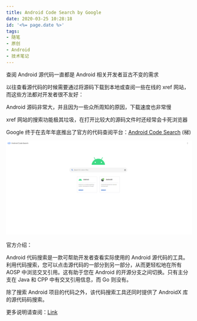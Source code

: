 ```yaml
---
title: Android Code Search by Google
date: 2020-03-25 10:28:18
id: '<%= page.date %>'
tags: 
- 随笔
- 原创
- Android
- 技术笔记
---
```

查阅 Android 源代码一直都是 Android 相关开发者亘古不变的需求

以往查看源代码的时候需要通过将源码下载到本地或查阅一些在线的 xref 网站，而这些方法都对开发者很不友好：

Android 源码非常大，并且因为一些众所周知的原因，下载速度也非常慢

xref 网站的搜索功能极其垃圾，在打开比较大的源码文件时还经常会卡死浏览器

<!-- more -->
Google 终于在去年年底推出了官方的代码查阅平台：[Android Code Search](https://cs.android.com/) (梯)

![](android-code-search-google/cs.png)

官方介绍：

Android 代码搜索是一款可帮助开发者查看实际使用的 Android 源代码的工具。
利用代码搜索，您可以点击源代码的一部分到另一部分，从而更轻松地在所有 AOSP 中浏览交叉引用。这有助于您在 Android 的开源分支之间切换。只有主分支在 Java 和 CPP 中有交叉引用信息，而 Go 则没有。

除了搜索 Android 项目的代码之外，该代码搜索工具还同时提供了 AndroidX 库的源代码码搜索。

更多说明请查阅：[Link](https://source.android.google.cn/setup/contribute/code-search)